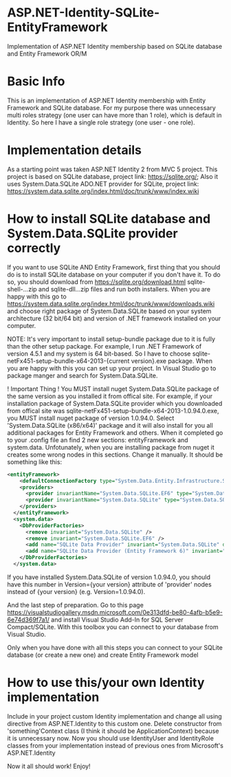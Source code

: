 # ASP.NET-Identity-SQLite-EntityFramework
Implementation of ASP.NET Identity membership based on SQLite database and Entity Framework OR/M

# Basic Info
This is an implementation of ASP.NET Identity membership with Entity Framework and SQLite database. For my purpose there was unnecessary multi roles strategy (one user can have more than 1 role), which is default in Identity. So here I have a single role strategy (one user - one role).

# Implementation details
As a starting point was taken ASP.NET Identity 2 from MVC 5 project.
This project is based on SQLite database, project link: https://sqlite.org/;
Also it uses System.Data.SQLite ADO.NET provider for SQLite, project link: https://system.data.sqlite.org/index.html/doc/trunk/www/index.wiki

# How to install SQLite database and System.Data.SQLite provider correctly
If you want to use SQLite AND Entity Framework, first thing that you should do is to install SQLite database on your computer if you don't have it. To do so, you should download from https://sqlite.org/download.html sqlite-shell-...zip and sqlite-dll...zip files and run both installers. When you are happy with this go to https://system.data.sqlite.org/index.html/doc/trunk/www/downloads.wiki and choose right package of System.Data.SQLite based on your system architecture (32 bit/64 bit) and version of .NET framework installed on your computer. 

NOTE: It's very important to install setup-bundle package due to it is fully than the other setup package. For example, I run .NET Framework of version 4.5.1 and my system is 64 bit-based. So I have to choose sqlite-netFx451-setup-bundle-x64-2013-{current version}.exe package. When you are happy with this you can set up your project. In Visual Studio go to package manger and search for System.Data.SQLite. 

! Important Thing ! You MUST install nuget System.Data.SQLite package of the same version as you installed it from offical site.
For example, if your installation package of System.Data.SQLite provider which you downloaded from offical site was sqlite-netFx451-setup-bundle-x64-2013-1.0.94.0.exe, you MUST install nuget package of version 1.0.94.0. Select 'System.Data.SQLite (x86/x64)' package and it will also install for you all additional packages for Entity Framework and others. When it completed go to your .config file an find 2 new sections: entityFramework and system.data. Unfotunately, when you are installing package from nuget it creates some wrong nodes in this sections. Change it manually. It should be something like this:

```xml
<entityFramework>
    <defaultConnectionFactory type="System.Data.Entity.Infrastructure.SqlConnectionFactory, EntityFramework" />
    <providers>
      <provider invariantName="System.Data.SQLite.EF6" type="System.Data.SQLite.EF6.SQLiteProviderServices, System.Data.SQLite.EF6, Version={your version}, Culture=neutral" />
      <provider invariantName="System.Data.SQLite" type="System.Data.SQLite.EF6.SQLiteProviderServices, System.Data.SQLite.EF6, Version={your version}, Culture=neutral" />
    </providers>
  </entityFramework>
  <system.data>
    <DbProviderFactories>
      <remove invariant="System.Data.SQLite" />
      <remove invariant="System.Data.SQLite.EF6" />
      <add name="SQLite Data Provider" invariant="System.Data.SQLite" description=".NET Framework Data Provider for SQLite" type="System.Data.SQLite.SQLiteFactory, System.Data.SQLite" />
      <add name="SQLite Data Provider (Entity Framework 6)" invariant="System.Data.SQLite.EF6" description=".NET Framework Data Provider for SQLite (Entity Framework 6)" type="System.Data.SQLite.EF6.SQLiteProviderFactory, System.Data.SQLite.EF6" />
    </DbProviderFactories>
  </system.data>
```

If you have installed System.Data.SQLite of version 1.0.94.0, you should have this number in Version={your version} attribute of 'provider' nodes instead of {your version} (e.g. Version=1.0.94.0).

And the last step of preparation. Go to this page https://visualstudiogallery.msdn.microsoft.com/0e313dfd-be80-4afb-b5e9-6e74d369f7a1/ and install Visual Studio Add-In for SQL Server Compact/SQLite. With this toolbox you can connect to your database from Visual Studio.

Only when you have done with all this steps you can connect to your SQLite database (or create a new one) and create Entity Framework model

# How to use this/your own Identity implementation
Include in your project custom Identity implementation and change all using directive from ASP.NET.Identity to this custom one.
Delete constructor from 'something'Context class (I think it should be ApplicationContext) because it is unnecessary now.
Now you should use IdentityUser and IdentityRole classes from your implementation instead of previous ones from Microsoft's ASP.NET.Identity

Now it all should work! Enjoy!
